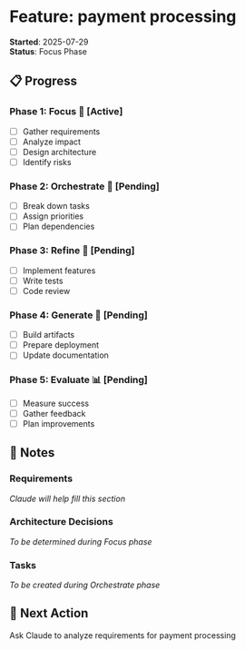 # Feature: payment processing

**Started**: 2025-07-29  
**Status**: Focus Phase

## 📋 Progress

### Phase 1: Focus 🎯 [Active]
- [ ] Gather requirements
- [ ] Analyze impact
- [ ] Design architecture
- [ ] Identify risks

### Phase 2: Orchestrate 📝 [Pending]
- [ ] Break down tasks
- [ ] Assign priorities
- [ ] Plan dependencies

### Phase 3: Refine 🔨 [Pending]
- [ ] Implement features
- [ ] Write tests
- [ ] Code review

### Phase 4: Generate 🚀 [Pending]
- [ ] Build artifacts
- [ ] Prepare deployment
- [ ] Update documentation

### Phase 5: Evaluate 📊 [Pending]
- [ ] Measure success
- [ ] Gather feedback
- [ ] Plan improvements

## 📝 Notes

### Requirements
*Claude will help fill this section*

### Architecture Decisions
*To be determined during Focus phase*

### Tasks
*To be created during Orchestrate phase*

## 🤖 Next Action
Ask Claude to analyze requirements for payment processing